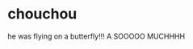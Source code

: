# chouchou
he was flying on a butterfly!!! A SOOOOO MUCHHHH

<!-- ok kids need to stfu bc this isn't working -->